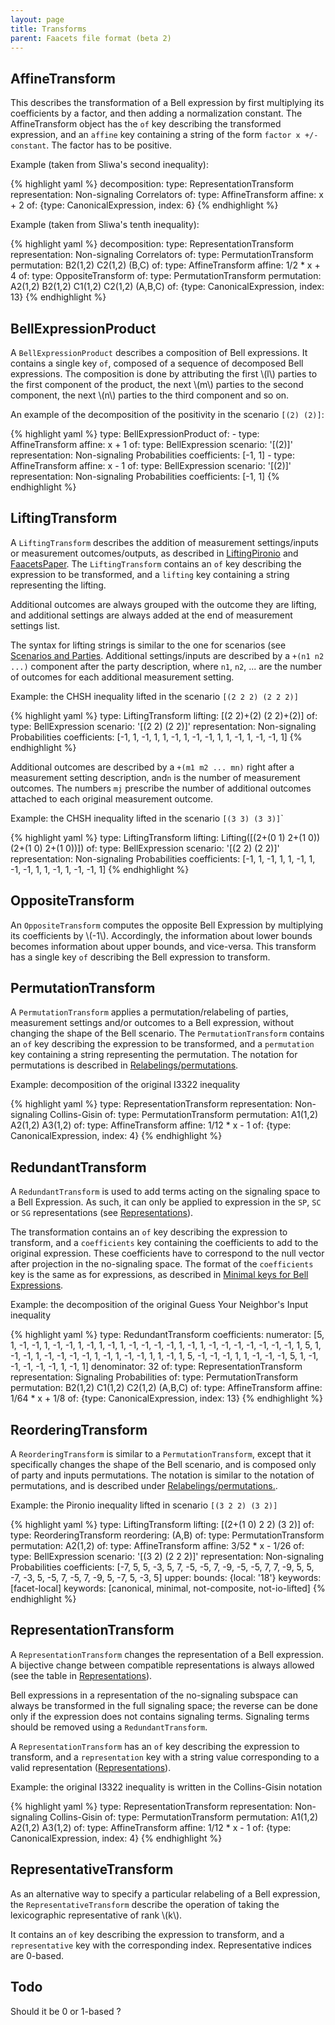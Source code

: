 ```yaml
---
layout: page
title: Transforms
parent: Faacets file format (beta 2)
---
```


AffineTransform
---------------

This describes the transformation of a Bell expression by first
multiplying its coefficients by a factor, and then adding a
normalization constant. The AffineTransform object has the `of` key
describing the transformed expression, and an `affine` key containing a
string of the form `factor x +/- constant`. The factor has to be
positive.

Example (taken from Sliwa's second inequality):

{% highlight yaml %}
decomposition:
    type: RepresentationTransform
    representation: Non-signaling Correlators
    of:
        type: AffineTransform
    affine: x + 2
    of: {type: CanonicalExpression, index: 6}
{% endhighlight %}

Example (taken from Sliwa's tenth inequality):

{% highlight yaml %}
decomposition:
    type: RepresentationTransform
    representation: Non-signaling Correlators
    of:
        type: PermutationTransform
    permutation: B2(1,2) C2(1,2) (B,C)
    of:
        type: AffineTransform
        affine: 1/2 * x + 4
        of:
            type: OppositeTransform
        of:
            type: PermutationTransform
            permutation: A2(1,2) B2(1,2) C1(1,2) C2(1,2) (A,B,C)
            of: {type: CanonicalExpression, index: 13}
{% endhighlight %}

BellExpressionProduct
---------------------

A `BellExpressionProduct` describes a composition of Bell expressions.
It contains a single key `of`, composed of a sequence of decomposed Bell
expressions. The composition is done by attributing the first \\(l\\)
parties to the first component of the product, the next \\(m\\) parties to
the second component, the next \\(n\\) parties to the third component and so
on.

An example of the decomposition of the positivity in the scenario
`[(2) (2)]`:

{% highlight yaml %}
type: BellExpressionProduct
of:
    - type: AffineTransform
      affine: x + 1
      of:
      type: BellExpression
          scenario: '[(2)]'
          representation: Non-signaling Probabilities
          coefficients: [-1, 1]
    - type: AffineTransform
      affine: x - 1
      of:
          type: BellExpression
          scenario: '[(2)]'
          representation: Non-signaling Probabilities
          coefficients: [-1, 1]
{% endhighlight %}

LiftingTransform
----------------

A `LiftingTransform` describes the addition of measurement
settings/inputs or measurement outcomes/outputs, as described in
[LiftingPironio](http://dx.doi.org/10.1063/1.1928727) and
[FaacetsPaper](http://www.arxiv.org). The `LiftingTransform` contains an
`of` key describing the expression to be transformed, and a `lifting`
key containing a string representing the lifting.

Additional outcomes are always grouped with the outcome they are
lifting, and additional settings are always added at the end of
measurement settings list.

The syntax for lifting strings is similar to the one for scenarios (see
[Scenarios and Parties](../concepts/scenario.html). Additional settings/inputs are described by a
`+(n1 n2 ...)` component after the party description, where `n1`, `n2`,
... are the number of outcomes for each additional measurement setting.

Example: the CHSH inequality lifted in the scenario `[(2 2 2) (2 2 2)]`

{% highlight yaml %}
type: LiftingTransform
lifting: [(2 2)+(2) (2 2)+(2)]
of:
    type: BellExpression
    scenario: '[(2 2) (2 2)]'
    representation: Non-signaling Probabilities
    coefficients: [-1, 1, -1, 1, 1, -1, 1, -1, -1, 1, 1, -1, 1, -1, -1, 1]
{% endhighlight %}

Additional outcomes are described by a `+(m1 m2 ... mn)` right after a
measurement setting description, and`n` is the number of measurement
outcomes. The numbers `mj` prescribe the number of additional outcomes
attached to each original measurement outcome.

Example: the CHSH inequality lifted in the scenario `[(3 3) (3 3)]`\`

{% highlight yaml %}
type: LiftingTransform
lifting: Lifting([(2+(0 1) 2+(1 0)) (2+(1 0) 2+(1 0))])
of:
    type: BellExpression
    scenario: '[(2 2) (2 2)]'
    representation: Non-signaling Probabilities
    coefficients: [-1, 1, -1, 1, 1, -1, 1, -1, -1, 1, 1, -1, 1, -1, -1, 1]
{% endhighlight %}

OppositeTransform
-----------------

An `OppositeTransform` computes the opposite Bell Expression by
multiplying its coefficients by \\(-1\\). Accordingly, the information about
lower bounds becomes information about upper bounds, and vice-versa.
This transform has a single key `of` describing the Bell expression to
transform.

PermutationTransform
--------------------

A `PermutationTransform` applies a permutation/relabeling of parties,
measurement settings and/or outcomes to a Bell expression, without
changing the shape of the Bell scenario. The `PermutationTransform`
contains an `of` key describing the expression to be transformed, and a
`permutation` key containing a string representing the permutation. The
notation for permutations is described in [Relabelings/permutations](../concepts/relabelings.html).

Example: decomposition of the original I3322 inequality

{% highlight yaml %}
type: RepresentationTransform
representation: Non-signaling Collins-Gisin
of:
    type: PermutationTransform
    permutation: A1(1,2) A2(1,2) A3(1,2)
    of:
        type: AffineTransform
        affine: 1/12 * x - 1
        of: {type: CanonicalExpression, index: 4}
{% endhighlight %}

RedundantTransform
------------------

A `RedundantTransform` is used to add terms acting on the signaling
space to a Bell Expression. As such, it can only be applied to
expression in the `SP`, `SC` or `SG` representations (see
[Representations](../concepts/representation.html)).

The transformation contains an `of` key describing the expression to
transform, and a `coefficients` key containing the coefficients to add
to the original expression. These coefficients have to correspond to the
null vector after projection in the no-signaling space. The format of
the `coefficients` key is the same as for expressions, as described in
[Minimal keys for Bell Expressions](minimal.html).

Example: the decomposition of the original Guess Your Neighbor's Input
inequality

{% highlight yaml %}
type: RedundantTransform
coefficients:
    numerator: [5, 1, -1, -1, 1, -1, -1, 1, -1, 1, -1, 1, -1, -1, -1, -1, 1, -1, 1,
      -1, -1, -1, -1, -1, -1, -1, 1, 5, 1, -1, -1, 1, -1, -1, -1, -1, 1, -1, 1, -1,
      -1, 1, 1, -1, 1, 5, -1, -1, -1, 1, 1, -1, -1, -1, 5, 1, -1, -1, -1, -1, -1,
      1, -1, 1]
    denominator: 32
of:
    type: RepresentationTransform
    representation: Signaling Probabilities
    of:
        type: PermutationTransform
        permutation: B2(1,2) C1(1,2) C2(1,2) (A,B,C)
        of:
            type: AffineTransform
            affine: 1/64 * x + 1/8
            of: {type: CanonicalExpression, index: 13}
{% endhighlight %}

ReorderingTransform
-------------------

A `ReorderingTransform` is similar to a `PermutationTransform`, except
that it specifically changes the shape of the Bell scenario, and is
composed only of party and inputs permutations. The notation is similar
to the notation of permutations, and is described under
[Relabelings/permutations.](../concepts/relabelings.html).

Example: the Pironio inequality lifted in scenario `[(3 2 2) (3 2)]`

{% highlight yaml %}
type: LiftingTransform
lifting: [(2+(1 0) 2 2) (3 2)]
of:
  type: ReorderingTransform
  reordering: (A,B)
  of:
    type: PermutationTransform
    permutation: A2(1,2)
    of:
      type: AffineTransform
      affine: 3/52 * x - 1/26
      of:
        type: BellExpression
        scenario: '[(3 2) (2 2 2)]'
        representation: Non-signaling Probabilities
        coefficients: [-7, 5, 5, -3, 5, 7, -5, -5, 7, -9, -5, -5, 7, 7, -9, 5,
          5, -7, -3, 5, -5, 7, -5, 7, -9, 5, -7, 5, -3, 5]
        upper:
          bounds: {local: '18'}
          keywords: [facet-local]
        keywords: [canonical, minimal, not-composite, not-io-lifted]
{% endhighlight %}

RepresentationTransform
-----------------------

A `RepresentationTransform` changes the representation of a Bell
expression. A bijective change between compatible representations is
always allowed (see the table in [Representations](../concepts/representation.html)).

Bell expressions in a representation of the no-signaling subspace can
always be transformed in the full signaling space; the reverse can be
done only if the expression does not contains signaling terms. Signaling
terms should be removed using a `RedundantTransform`.

A `RepresentationTransform` has an `of` key describing the expression to
transform, and a `representation` key with a string value corresponding
to a valid representation ([Representations](../concepts/representation.html)).

Example: the original I3322 inequality is written in the Collins-Gisin
notation

{% highlight yaml %}
type: RepresentationTransform
representation: Non-signaling Collins-Gisin
of:
    type: PermutationTransform
    permutation: A1(1,2) A2(1,2) A3(1,2)
    of:
        type: AffineTransform
        affine: 1/12 * x - 1
        of: {type: CanonicalExpression, index: 4}
{% endhighlight %}

RepresentativeTransform
-----------------------

As an alternative way to specify a particular relabeling of a Bell
expression, the `RepresentativeTransform` describe the operation of
taking the lexicographic representative of rank \\(k\\).

It contains an `of` key describing the expression to transform, and a
`representative` key with the corresponding index. Representative
indices are 0-based.



Todo
----

Should it be 0 or 1-based ?

